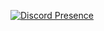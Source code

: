 [![Discord Presence](https://lanyard.cnrad.dev/api/777794989940801550)](https://discord.com/users/777794989940801550)
